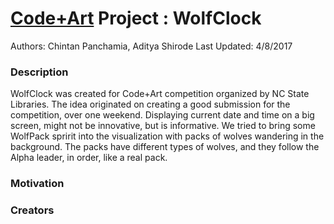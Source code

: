 # [Code+Art](https://www.lib.ncsu.edu/codeart) Project : WolfClock

Authors: Chintan Panchamia, Aditya Shirode
Last Updated: 4/8/2017

### Description
WolfClock was created for Code+Art competition organized by NC State Libraries.
The idea originated on creating a good submission for the competition, over one weekend.
Displaying current date and time on a big screen, might not be innovative, but is informative.
We tried to bring some WolfPack spririt into the visualization with packs of wolves wandering in the background.
The packs have different types of wolves, and they follow the Alpha leader, in order, like a real pack.

### Motivation

### Creators